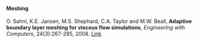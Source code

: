 #### Meshing

O. Sahni, K.E. Jansen, M.S. Shephard, C.A. Taylor and M.W. Beall, **Adaptive boundary layer meshing for viscous flow simulations**, _Engineering with Computers_, 24(3):267-285, 2008. [Link](http://link.springer.com/article/10.1007/s00366-008-0095-0#page-1)
